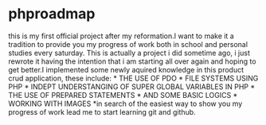 # phproadmap
this is my first official project after my reformation.I want to make it a tradition to provide you my progress of work both in school and personal studies every saturday. This is actually a project i did sometime ago, i just rewrote it having the intention that i am starting all over again and hoping to get better.I implemented some newly aquired knowledge in this product crud application, these include:
    * THE USE OF PDO 
    * FILE SYSTEMS USING PHP
    * INDEPT UNDERSTANGING OF SUPER GLOBAL VARIABLES IN PHP 
    * THE USE OF PREPARED STATEMENTS 
    * AND SOME BASIC LOGICS 
    * WORKING WITH IMAGES 
*in search of the easiest way to show you my progress of work lead me to start learning git and github.
